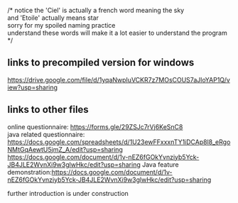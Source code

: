 /* notice the 'Ciel' is actually a french word meaning the sky  
   and 'Etoile' actually means star   
   sorry for my spoiled naming practice  
   understand these words will make it a lot easier to understand the program  
*/

## links to precompiled version for windows   
https://drive.google.com/file/d/1yqaNwpIuVCKR7z7MOsCOUS7aJloYAP1Q/view?usp=sharing    

## links to other files   
online questionnaire: https://forms.gle/29ZSJc7rVj6KeSnC8    
java related questionnaire: https://docs.google.com/spreadsheets/d/1U23ewFFxxxnTY1iDCAp8l8_eRgoNMtGqAewtU5jmZ_A/edit?usp=sharing    
https://docs.google.com/document/d/1v-nEZ6fGOkYvnziyb5Yck-JB4JLE2WvnXi9w3glwHkc/edit?usp=sharing
Java feature demonstration:https://docs.google.com/document/d/1v-nEZ6fGOkYvnziyb5Yck-JB4JLE2WvnXi9w3glwHkc/edit?usp=sharing

further introduction is under construction
